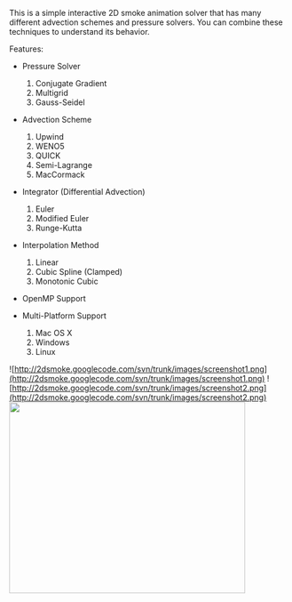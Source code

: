 This is a simple interactive 2D smoke animation solver that has many different advection schemes and pressure solvers. You can combine these techniques to understand its behavior.

Features:

  * Pressure Solver
    1. Conjugate Gradient
    1. Multigrid
    1. Gauss-Seidel

  * Advection Scheme
    1. Upwind
    1. WENO5
    1. QUICK
    1. Semi-Lagrange
    1. MacCormack

  * Integrator (Differential Advection)
    1. Euler
    1. Modified Euler
    1. Runge-Kutta

  * Interpolation Method
    1. Linear
    1. Cubic Spline (Clamped)
    1. Monotonic Cubic

  * OpenMP Support

  * Multi-Platform Support
    1. Mac OS X
    1. Windows
    1. Linux


![http://2dsmoke.googlecode.com/svn/trunk/images/screenshot1.png](http://2dsmoke.googlecode.com/svn/trunk/images/screenshot1.png)
![http://2dsmoke.googlecode.com/svn/trunk/images/screenshot2.png](http://2dsmoke.googlecode.com/svn/trunk/images/screenshot2.png)
<a href='http://www.youtube.com/watch?feature=player_embedded&v=UYu8JgbbHpE' target='_blank'><img src='http://img.youtube.com/vi/UYu8JgbbHpE/0.jpg' width='425' height=344 /></a>